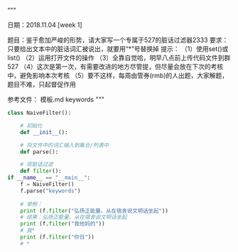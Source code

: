 """

日期：2018.11.04  [week 1]

题目：鉴于愈加严峻的形势，请大家写一个专属于527的脏话过滤器2333
要求：只要给出文本中的脏话词汇被说出，就要用“*”号替换掉
提示：
（1）使用set()或list()
（2）运用打开文件的操作
（3）全靠自觉哈，明早八点前上传代码文件到群527
（4）这次是第一次，有需要改进的地方尽管提，但尽量会放在下次的考核中，避免影响本次考核
（5）要不这样，每周由管券(rmb)的人出题，大家解题，题目不难，只起督促作用

参考文件：
模板.md
keywords
"""

```python
class NaiveFilter():

    # 初始化
    def __init__(): 

    # 将文件中的词汇输入到集合/列表中
    def parse():

    # 将脏话过滤
    def filter():
if __name__ == "__main__":
    f = NaiveFilter()
    f.parse("keywords")
    
    # 举例：
    print (f.filter("弘扬正能量，从在宿舍说文明话坐起"))
    # 结果：弘扬正能量，从在宿舍说文明话坐起
    print (f.filter("我他妈的"))
    # 我*
    print (f.filter("你日"))
    # *
```
